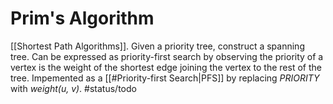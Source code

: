 # Prim's Algorithm
[[Shortest Path Algorithms]]. Given a priority tree, construct a spanning tree. Can be expressed as priority-first search by observing the priority of a vertex is the weight of the shortest edge joining the vertex to the rest of the tree. 
Impemented as a [[#Priority-first Search|PFS]] by replacing *PRIORITY* with *weight(u, v)*.
#status/todo